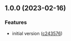 <!--next-version-placeholder-->

## 1.0.0 (2023-02-16)

### Features

- initial version ([c243576](https://github.com/entelecheia/python-template/commit/c243576681a29e7a71e389e94074364dc8ea6734))
